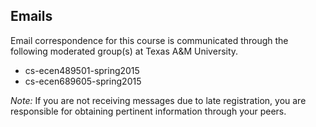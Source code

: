 Emails
------

Email correspondence for this course is communicated through the following moderated group(s) at Texas A&M University.

* cs-ecen489501-spring2015
* cs-ecen689605-spring2015

_Note:_ If you are not receiving messages due to late registration, you are responsible for obtaining pertinent information through your peers.
